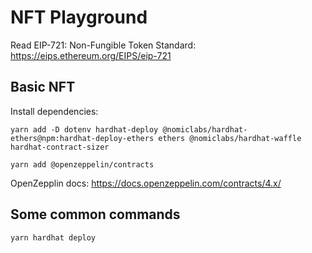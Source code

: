 # NFT Playground

Read EIP-721: Non-Fungible Token Standard: https://eips.ethereum.org/EIPS/eip-721
## Basic NFT

Install dependencies:

```
yarn add -D dotenv hardhat-deploy @nomiclabs/hardhat-ethers@npm:hardhat-deploy-ethers ethers @nomiclabs/hardhat-waffle hardhat-contract-sizer

```

```
yarn add @openzeppelin/contracts
```

OpenZepplin docs: https://docs.openzeppelin.com/contracts/4.x/





## Some common commands

```
yarn hardhat deploy
```
